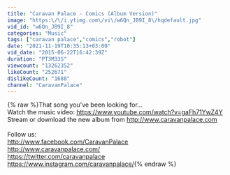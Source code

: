 ```yaml
---
title: "Caravan Palace - Comics (Album Version)"
image: "https:\/\/i.ytimg.com\/vi\/w6Qn_JB9I_8\/hqdefault.jpg"
vid_id: "w6Qn_JB9I_8"
categories: "Music"
tags: ["caravan palace","comics","robot"]
date: "2021-11-19T10:35:13+03:00"
vid_date: "2015-06-22T16:42:39Z"
duration: "PT3M33S"
viewcount: "13262352"
likeCount: "252671"
dislikeCount: "1688"
channel: "CaravanPalace"
---
```

{% raw %}That song you've been looking for...<br />Watch the music video: <a rel="nofollow" target="blank" href="https://www.youtube.com/watch?v=gaFh71YwZ4Y">https://www.youtube.com/watch?v=gaFh71YwZ4Y</a><br />Stream or download the new album from <a rel="nofollow" target="blank" href="http://www.caravanpalace.com">http://www.caravanpalace.com</a><br /><br />Follow us: <br /><a rel="nofollow" target="blank" href="http://www.facebook.com/CaravanPalace">http://www.facebook.com/CaravanPalace</a> <br /><a rel="nofollow" target="blank" href="http://www.caravanpalace.com/">http://www.caravanpalace.com/</a> <br /><a rel="nofollow" target="blank" href="https://twitter.com/caravanpalace">https://twitter.com/caravanpalace</a> <br /><a rel="nofollow" target="blank" href="https://www.instagram.com/caravanpalace/">https://www.instagram.com/caravanpalace/</a>{% endraw %}
